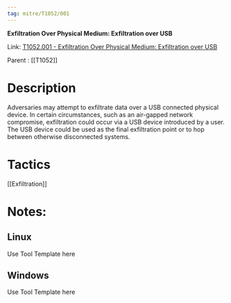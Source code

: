 ```yaml
---
tag: mitre/T1052/001
---
```


**Exfiltration Over Physical Medium: Exfiltration over USB**

Link: [T1052.001 - Exfiltration Over Physical Medium: Exfiltration over USB](https://attack.mitre.org/techniques/T1052/001)

Parent : [[T1052]]


# Description

Adversaries may attempt to exfiltrate data over a USB connected physical device. In certain circumstances, such as an air-gapped network compromise, exfiltration could occur via a USB device introduced by a user. The USB device could be used as the final exfiltration point or to hop between otherwise disconnected systems.

# Tactics


[[Exfiltration]]


# Notes:

## Linux

Use Tool Template here

## Windows

Use Tool Template here